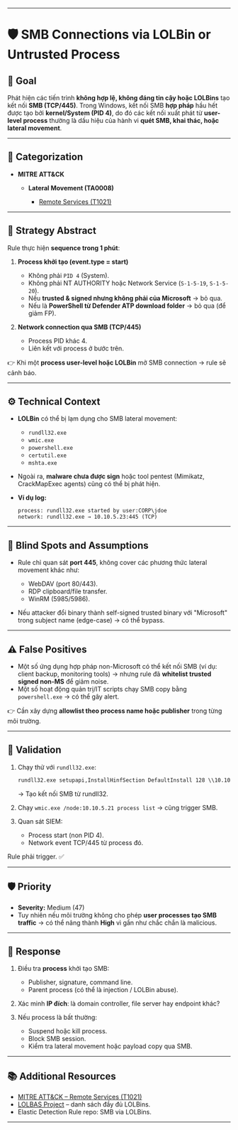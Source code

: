 
---

# 🛡️ SMB Connections via LOLBin or Untrusted Process

## 🎯 Goal

Phát hiện các tiến trình **không hợp lệ, không đáng tin cậy hoặc LOLBins** tạo kết nối **SMB (TCP/445)**. Trong Windows, kết nối SMB **hợp pháp** hầu hết được tạo bởi **kernel/System (PID 4)**, do đó các kết nối xuất phát từ **user-level process** thường là dấu hiệu của hành vi **quét SMB, khai thác, hoặc lateral movement**.

---

## 🧩 Categorization

* **MITRE ATT\&CK**

  * **Lateral Movement (TA0008)**

    * [Remote Services (T1021)](https://attack.mitre.org/techniques/T1021/)

---

## 📖 Strategy Abstract

Rule thực hiện **sequence trong 1 phút**:

1. **Process khởi tạo (event.type = start)**

   * Không phải `PID 4` (System).
   * Không phải NT AUTHORITY hoặc Network Service (`S-1-5-19`, `S-1-5-20`).
   * Nếu **trusted & signed nhưng không phải của Microsoft** → bỏ qua.
   * Nếu là **PowerShell từ Defender ATP download folder** → bỏ qua (để giảm FP).

2. **Network connection qua SMB (TCP/445)**

   * Process PID khác 4.
   * Liên kết với process ở bước trên.

👉 Khi một **process user-level hoặc LOLBin** mở SMB connection → rule sẽ cảnh báo.

---

## ⚙️ Technical Context

* **LOLBin** có thể bị lạm dụng cho SMB lateral movement:

  * `rundll32.exe`
  * `wmic.exe`
  * `powershell.exe`
  * `certutil.exe`
  * `mshta.exe`

* Ngoài ra, **malware chưa được sign** hoặc tool pentest (Mimikatz, CrackMapExec agents) cũng có thể bị phát hiện.

* **Ví dụ log:**

  ```none
  process: rundll32.exe started by user:CORP\jdoe
  network: rundll32.exe → 10.10.5.23:445 (TCP)
  ```

---

## 🚧 Blind Spots and Assumptions

* Rule chỉ quan sát **port 445**, không cover các phương thức lateral movement khác như:

  * WebDAV (port 80/443).
  * RDP clipboard/file transfer.
  * WinRM (5985/5986).
* Nếu attacker đổi binary thành self-signed trusted binary với "Microsoft" trong subject name (edge-case) → có thể bypass.

---

## ⚠️ False Positives

* Một số ứng dụng hợp pháp non-Microsoft có thể kết nối SMB (ví dụ: client backup, monitoring tools) → nhưng rule đã **whitelist trusted signed non-MS** để giảm noise.
* Một số hoạt động quản trị/IT scripts chạy SMB copy bằng `powershell.exe` → có thể gây alert.

👉 Cần xây dựng **allowlist theo process name hoặc publisher** trong từng môi trường.

---

## 🧪 Validation

1. Chạy thử với `rundll32.exe`:

   ```cmd
   rundll32.exe setupapi,InstallHinfSection DefaultInstall 128 \\10.10.5.20\share\test.inf
   ```

   → Tạo kết nối SMB từ rundll32.

2. Chạy `wmic.exe /node:10.10.5.21 process list` → cũng trigger SMB.

3. Quan sát SIEM:

   * Process start (non PID 4).
   * Network event TCP/445 từ process đó.

Rule phải trigger. ✅

---

## 🛡️ Priority

* **Severity:** Medium (47)
* Tuy nhiên nếu môi trường không cho phép **user processes tạo SMB traffic** → có thể nâng thành **High** vì gần như chắc chắn là malicious.

---

## 🚨 Response

1. Điều tra **process** khởi tạo SMB:

   * Publisher, signature, command line.
   * Parent process (có thể là injection / LOLBin abuse).
2. Xác minh **IP đích**: là domain controller, file server hay endpoint khác?
3. Nếu process là bất thường:

   * Suspend hoặc kill process.
   * Block SMB session.
   * Kiểm tra lateral movement hoặc payload copy qua SMB.

---

## 📚 Additional Resources

* [MITRE ATT\&CK – Remote Services (T1021)](https://attack.mitre.org/techniques/T1021/)
* [LOLBAS Project](https://lolbas-project.github.io/) – danh sách đầy đủ LOLBins.
* Elastic Detection Rule repo: SMB via LOLBins.

---

